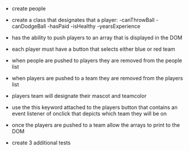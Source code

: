 - create people

- create a class that designates that a player:
    -canThrowBall
    -canDodgeBall
    -hasPaid
    -isHealthy
    -yearsExperience

- has the ability to push players to an array that is displayed in the DOM

- each player must have a button that selects either blue or red team

- when people are pushed to players they are removed from the people list

- when players are pushed to a team they are removed from the players list

- players team will designate their mascot and teamcolor

- use the this keyword attached to the players button that contains an event listener of onclick that depicts which team they will be on

- once the players are pushed to a team allow the arrays to print to the DOM

- create 3 additional tests